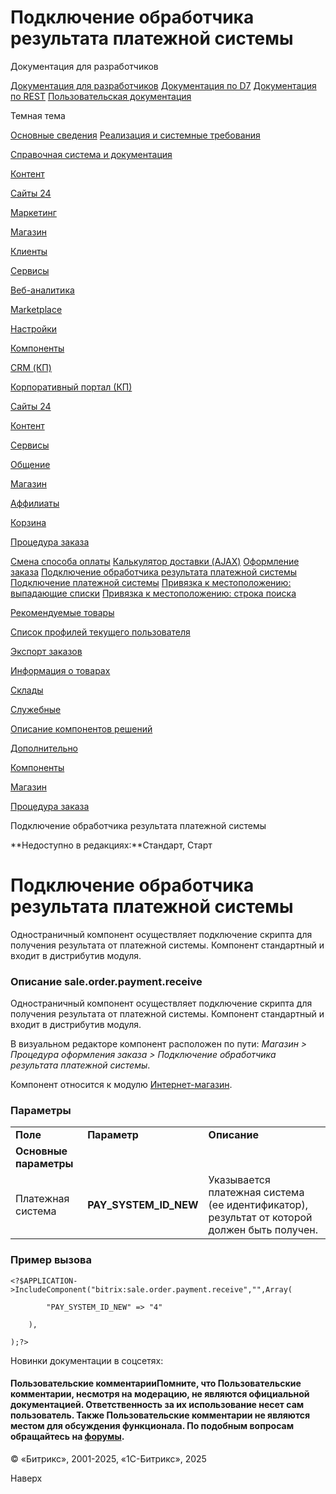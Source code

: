 # Подключение обработчика результата платежной системы

Документация для разработчиков

[Документация для разработчиков](https://dev.1c-bitrix.ru/api_help/)
[Документация по D7](https://dev.1c-bitrix.ru/api_d7/)
[Документация по REST](https://dev.1c-bitrix.ru/rest_help/)
[Пользовательская документация](https://dev.1c-bitrix.ru/user_help/)

Темная тема

[Основные сведения](/user_help/index.php)
[Реализация и системные требования](/user_help/reqintro.php)

[Справочная система и документация](/user_help/help/index.php)

[Контент](/user_help/content/index.php)

[Сайты 24](/user_help/sites24/index.php)

[Маркетинг](/user_help/marketing/index.php)

[Магазин](/user_help/store/index.php)

[Клиенты](/user_help/clients/index.php)

[Сервисы](/user_help/service/index.php)

[Веб-аналитика](/user_help/statistic/index.php)

[Marketplace](/user_help/marketplace/index.php)

[Настройки](/user_help/settings/index.php)

[Компоненты](/user_help/components/index.php)

[CRM (КП)](/user_help/components/crm/index.php)

[Корпоративный портал (КП)](/user_help/components/intranet/index.php)

[Сайты 24](/user_help/components/landing/index.php)

[Контент](/user_help/components/content/index.php)

[Сервисы](/user_help/components/services/index.php)

[Общение](/user_help/components/obschenie/index.php)

[Магазин](/user_help/components/magazin/index.php)

[Аффилиаты](/user_help/components/magazin/affiliates/index.php)

[Корзина](/user_help/components/magazin/basket/index.php)

[Процедура заказа](/user_help/components/magazin/zakaz/index.php)

[Смена способа оплаты](/user_help/components/magazin/zakaz/sale_order_payment_change.php)
[Калькулятор доставки (AJAX)](/user_help/components/magazin/zakaz/sale_ajax_delivery_calculator.php)
[Оформление заказа](/user_help/components/magazin/zakaz/sale_order_ajax.php)
[Подключение обработчика результата платежной системы](/user_help/components/magazin/zakaz/sale_order_payment_receive.php)
[Подключение платежной системы](/user_help/components/magazin/zakaz/sale_order_payment.php)
[Привязка к местоположению: выпадающие списки](/user_help/components/magazin/zakaz/sale_location_selector_steps.php)
[Привязка к местоположению: строка поиска](/user_help/components/magazin/zakaz/sale_location_selector_search.php)

[Рекомендуемые товары](/user_help/components/magazin/recommended/index.php)

[Список профилей текущего пользователя](/user_help/components/magazin/profiles/index.php)

[Экспорт заказов](/user_help/components/magazin/export_zakaz/index.php)

[Информация о товарах](/user_help/components/magazin/information_tovars/index.php)

[Склады](/user_help/components/magazin/sklads/index.php)

[Служебные](/user_help/components/sluzhebnie/index.php)

[Описание компонентов решений](/user_help/description_decisions/index.php)

[Дополнительно](/user_help/additional/index.php)

[Компоненты](/user_help/components/index.php)

[Магазин](/user_help/components/magazin/index.php)

[Процедура заказа](/user_help/components/magazin/zakaz/index.php)

Подключение обработчика результата платежной системы

**Недоступно в редакциях:**Стандарт, Старт

# Подключение обработчика результата платежной системы

Одностраничный компонент осуществляет подключение скрипта для получения результата от платежной системы. Компонент стандартный и входит в дистрибутив модуля.

### Описание **sale.order.payment.receive**

Одностраничный компонент осуществляет подключение скрипта для получения результата от платежной системы. Компонент стандартный и входит в дистрибутив модуля.

В визуальном редакторе компонент расположен по пути: *Магазин > Процедура оформления заказа > Подключение обработчика результата платежной системы*.

Компонент относится к модулю [Интернет-магазин](/user_help/store/sale/index.php).

### Параметры

|  |  |  |
| --- | --- | --- |
| **Поле** | **Параметр** | **Описание** |
| **Основные параметры** | | |
| Платежная система | **PAY\_SYSTEM\_ID\_NEW** | Указывается платежная система (ее идентификатор), результат от которой должен быть получен. |

### Пример вызова

```
<?$APPLICATION->IncludeComponent("bitrix:sale.order.payment.receive","",Array(
		"PAY_SYSTEM_ID_NEW" => "4"
	),
);?>
```

Новинки документации в соцсетях:

#### Пользовательские комментарииПомните, что Пользовательские комментарии, несмотря на модерацию, не являются официальной документацией. Ответственность за их использование несет сам пользователь. Также Пользовательские комментарии не являются местом для обсуждения функционала. По подобным вопросам обращайтесь на [форумы](http://dev.1c-bitrix.ru/community/forums/group1/).

© «Битрикс», 2001-2025, «1С-Битрикс», 2025

Наверх